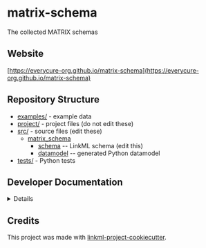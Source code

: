 # matrix-schema

The collected MATRIX schemas

## Website

[https://everycure-org.github.io/matrix-schema](https://everycure-org.github.io/matrix-schema)

## Repository Structure

* [examples/](examples/) - example data
* [project/](project/) - project files (do not edit these)
* [src/](src/) - source files (edit these)
  * [matrix_schema](src/matrix_schema)
    * [schema](src/matrix_schema/schema) -- LinkML schema
      (edit this)
    * [datamodel](src/matrix_schema/datamodel) -- generated
      Python datamodel
* [tests/](tests/) - Python tests

## Developer Documentation

<details>
Use the `make` command to generate project artefacts:

* `make all`: make everything
* `make deploy`: deploys site
</details>

## Credits

This project was made with
[linkml-project-cookiecutter](https://github.com/linkml/linkml-project-cookiecutter).
